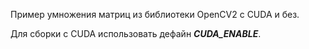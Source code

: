 Пример умножения матриц из библиотеки OpenCV2 c CUDA и без.

Для сборки с CUDA использовать дефайн ***CUDA_ENABLE***.